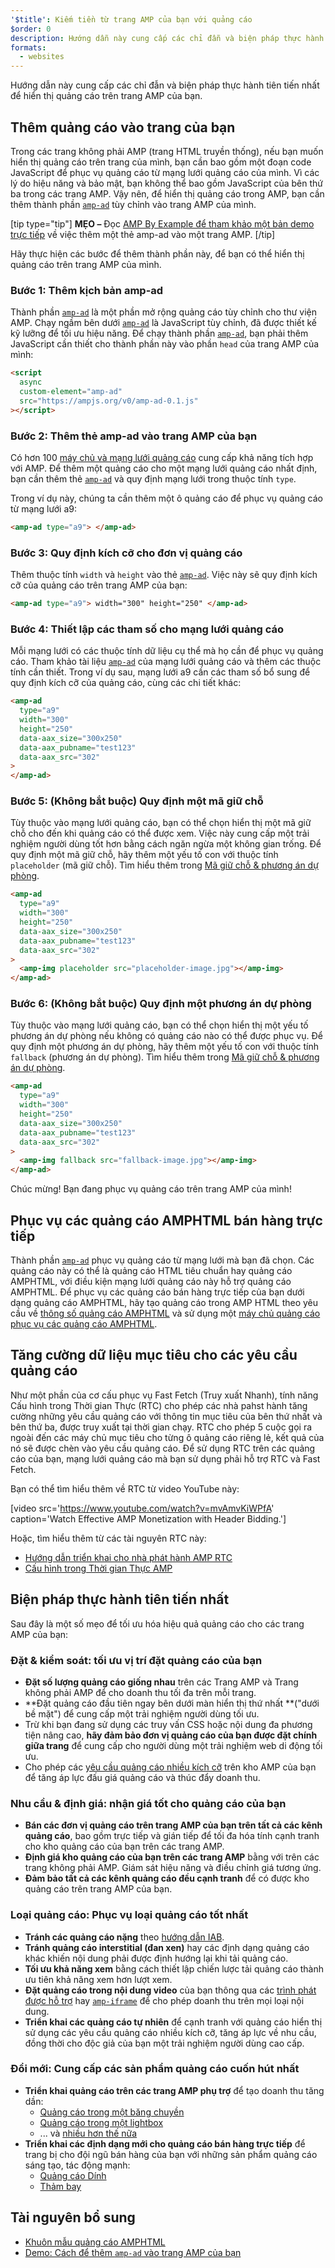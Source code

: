```yaml
---
'$title': Kiếm tiền từ trang AMP của bạn với quảng cáo
$order: 0
description: Hướng dẫn này cung cấp các chỉ đẫn và biện pháp thực hành tiên tiến nhất để hiển thị quảng cáo trên trang AMP của bạn. Vậy nên, để hiển thị quảng cáo trong AMP, bạn cần thêm thành phần amp-ad tùy chỉnh...
formats:
  - websites
---
```


Hướng dẫn này cung cấp các chỉ đẫn và biện pháp thực hành tiên tiến nhất để hiển thị quảng cáo trên trang AMP của bạn.

## Thêm quảng cáo vào trang của bạn

Trong các trang không phải AMP (trang HTML truyền thống), nếu bạn muốn hiển thị quảng cáo trên trang của mình, bạn cần bao gồm một đoạn code JavaScript để phục vụ quảng cáo từ mạng lưới quảng cáo của mình. Vì các lý do hiệu năng và bảo mật, bạn không thể bao gồm JavaScript của bên thứ ba trong các trang AMP. Vậy nên, để hiển thị quảng cáo trong AMP, bạn cần thêm thành phần [`amp-ad`](../../../../documentation/components/reference/amp-ad.md) tùy chỉnh vào trang AMP của mình.

[tip type="tip"] **MẸO –** Đọc [AMP By Example để tham khảo một bản demo trực tiếp](../../../../documentation/components/reference/amp-ad.md) về việc thêm một thẻ amp-ad vào một trang AMP. [/tip]

Hãy thực hiện các bước để thêm thành phần này, để bạn có thể hiển thị quảng cáo trên trang AMP của mình.

### Bước 1: Thêm kịch bản amp-ad

Thành phần [`amp-ad`](../../../../documentation/components/reference/amp-ad.md) là một phần mở rộng quảng cáo tùy chỉnh cho thư viện AMP. Chạy ngầm bên dưới [`amp-ad`](../../../../documentation/components/reference/amp-ad.md) là JavaScript tùy chỉnh, đã được thiết kế kỹ lưỡng để tối ưu hiệu năng. Để chạy thành phần [`amp-ad`](../../../../documentation/components/reference/amp-ad.md), bạn phải thêm JavaScript cần thiết cho thành phần này vào phần `head` của trang AMP của mình:

```html
<script
  async
  custom-element="amp-ad"
  src="https://ampjs.org/v0/amp-ad-0.1.js"
></script>
```

### Bước 2: Thêm thẻ amp-ad vào trang AMP của bạn

Có hơn 100 [máy chủ và mạng lưới quảng cáo](ads_vendors.md) cung cấp khả năng tích hợp với AMP. Để thêm một quảng cáo cho một mạng lưới quảng cáo nhất định, bạn cần thêm thẻ [`amp-ad`](../../../../documentation/components/reference/amp-ad.md) và quy định mạng lưới trong thuộc tính `type`.

Trong ví dụ này, chúng ta cần thêm một ô quảng cáo để phục vụ quảng cáo từ mạng lưới a9:

```html
<amp-ad type="a9"> </amp-ad>
```

### Bước 3: Quy định kích cỡ cho đơn vị quảng cáo

Thêm thuộc tính `width` và `height` vào thẻ [`amp-ad`](../../../../documentation/components/reference/amp-ad.md). Việc này sẽ quy định kích cỡ của quảng cáo trên trang AMP của bạn:

```html
<amp-ad type="a9"> width="300" height="250" </amp-ad>
```

### Bước 4: Thiết lập các tham số cho mạng lưới quảng cáo

Mỗi mạng lưới có các thuộc tính dữ liệu cụ thể mà họ cần để phục vụ quảng cáo. Tham khảo tài liệu [`amp-ad`](../../../../documentation/components/reference/amp-ad.md) của mạng lưới quảng cáo và thêm các thuộc tính cần thiết. Trong ví dụ sau, mạng lưới a9 cần các tham số bổ sung để quy định kích cỡ của quảng cáo, cùng các chi tiết khác:

```html
<amp-ad
  type="a9"
  width="300"
  height="250"
  data-aax_size="300x250"
  data-aax_pubname="test123"
  data-aax_src="302"
>
</amp-ad>
```

### Bước 5: (Không bắt buộc) Quy định một mã giữ chỗ

Tùy thuộc vào mạng lưới quảng cáo, bạn có thể chọn hiển thị một mã giữ chỗ cho đến khi quảng cáo có thể được xem. Việc này cung cấp một trải nghiệm người dùng tốt hơn bằng cách ngăn ngừa một không gian trống. Để quy định một mã giữ chỗ, hãy thêm một yếu tố con với thuộc tính `placeholder` (mã giữ chỗ). Tìm hiểu thêm trong [Mã giữ chỗ & phương án dự phòng](../../../../documentation/guides-and-tutorials/develop/style_and_layout/placeholders.md).

```html
<amp-ad
  type="a9"
  width="300"
  height="250"
  data-aax_size="300x250"
  data-aax_pubname="test123"
  data-aax_src="302"
>
  <amp-img placeholder src="placeholder-image.jpg"></amp-img>
</amp-ad>
```

### Bước 6: (Không bắt buộc) Quy định một phương án dự phòng

Tùy thuộc vào mạng lưới quảng cáo, bạn có thể chọn hiển thị một yếu tố phương án dự phòng nếu không có quảng cáo nào có thể được phục vụ. Để quy định một phương án dự phòng, hãy thêm một yếu tố con với thuộc tính `fallback` (phương án dự phòng). Tìm hiểu thêm trong [Mã giữ chỗ & phương án dự phòng](../../../../documentation/guides-and-tutorials/develop/style_and_layout/placeholders.md).

```html
<amp-ad
  type="a9"
  width="300"
  height="250"
  data-aax_size="300x250"
  data-aax_pubname="test123"
  data-aax_src="302"
>
  <amp-img fallback src="fallback-image.jpg"></amp-img>
</amp-ad>
```

Chúc mừng! Bạn đang phục vụ quảng cáo trên trang AMP của mình!

## Phục vụ các quảng cáo AMPHTML bán hàng trực tiếp

Thành phần [`amp-ad`](../../../../documentation/components/reference/amp-ad.md) phục vụ quảng cáo từ mạng lưới mà bạn đã chọn. Các quảng cáo này có thể là quảng cáo HTML tiêu chuẩn hay quảng cáo AMPHTML, với điều kiện mạng lưới quảng cáo này hỗ trợ quảng cáo AMPHTML. Để phục vụ các quảng cáo bán hàng trực tiếp của bạn dưới dạng quảng cáo AMPHTML, hãy tạo quảng cáo trong AMP HTML theo yêu cầu về [thông số quảng cáo AMPHTML](../../../../documentation/guides-and-tutorials/learn/a4a_spec.md) và sử dụng một [máy chủ quảng cáo phục vụ các quảng cáo AMPHTML](https://github.com/ampproject/amphtml/blob/main/ads/google/a4a/docs/a4a-readme.md#publishers).

## Tăng cường dữ liệu mục tiêu cho các yêu cầu quảng cáo

Như một phần của cơ cấu phục vụ Fast Fetch (Truy xuất Nhanh), tính năng Cấu hình trong Thời gian Thực (RTC) cho phép các nhà pahst hành tăng cường những yêu cầu quảng cáo với thông tin mục tiêu của bên thứ nhất và bên thứ ba, được truy xuất tại thời gian chạy. RTC cho phép 5 cuộc gọi ra ngoài đến các máy chủ mục tiêu cho từng ô quảng cáo riêng lẻ, kết quả của nó sẽ được chèn vào yêu cầu quảng cáo. Để sử dụng RTC trên các quảng cáo của bạn, mạng lưới quảng cáo mà bạn sử dụng phải hỗ trợ RTC và Fast Fetch.

Bạn có thể tìm hiểu thêm về RTC từ video YouTube này:

[video src='https://www.youtube.com/watch?v=mvAmvKiWPfA' caption='Watch Effective AMP Monetization with Header Bidding.']

Hoặc, tìm hiểu thêm từ các tài nguyên RTC này:

- [Hướng dẫn triển khai cho nhà phát hành AMP RTC](https://github.com/ampproject/amphtml/blob/main/extensions/amp-a4a/rtc-publisher-implementation-guide.md)
- [Cấu hình trong Thời gian Thực AMP](https://github.com/ampproject/amphtml/blob/main/extensions/amp-a4a/rtc-documentation.md)

## Biện pháp thực hành tiên tiến nhất

Sau đây là một số mẹo để tối ưu hóa hiệu quả quảng cáo cho các trang AMP của bạn:

### Đặt & kiểm soát: tối ưu vị trí đặt quảng cáo của bạn

- **Đặt số lượng quảng cáo giống nhau** trên các Trang AMP và Trang không phải AMP để cho doanh thu tối đa trên mỗi trang.
- **Đặt quảng cáo đầu tiên ngay bên dưới màn hiển thị thứ nhất **("dưới bề mặt") để cung cấp một trải nghiệm người dùng tối ưu.
- Trừ khi bạn đang sử dụng các truy vấn CSS hoặc nội dung đa phương tiện nâng cao, **hãy đảm bảo đơn vị quảng cáo của bạn được đặt chính giữa trang** để cung cấp cho người dùng một trải nghiệm web di động tối ưu.
- Cho phép các [yêu cầu quảng cáo nhiều kích cỡ](https://github.com/ampproject/amphtml/blob/main/ads/README.md#support-for-multi-size-ad-requests) trên kho AMP của bạn để tăng áp lực đấu giá quảng cáo và thúc đẩy doanh thu.

### Nhu cầu & định giá: nhận giá tốt cho quảng cáo của bạn

- **Bán các đơn vị quảng cáo trên trang AMP của bạn trên tất cả các kênh quảng cáo**, bao gồm trực tiếp và gián tiếp để tối đa hóa tính cạnh tranh cho kho quảng cáo của bạn trên các trang AMP.
- **Định giá kho quảng cáo của bạn trên các trang AMP** bằng với trên các trang không phải AMP. Giám sát hiệu năng và điều chỉnh giá tương ứng.
- **Đảm bảo tất cả các kênh quảng cáo đều cạnh tranh** để có được kho quảng cáo trên trang AMP của bạn.

### Loại quảng cáo: Phục vụ loại quảng cáo tốt nhất

- **Tránh các quảng cáo nặng** theo [hướng dẫn IAB](http://www.iab.com/wp-content/uploads/2015/11/IAB_Display_Mobile_Creative_Guidelines_HTML5_2015.pdf).
- **Tránh quảng cáo interstitial (đan xen)** hay các định dạng quảng cáo khác khiến nội dung phải được định hướng lại khi tải quảng cáo.
- **Tối ưu khả năng xem** bằng cách thiết lập chiến lược tải quảng cáo thành ưu tiên khả năng xem hơn lượt xem.
- **Đặt quảng cáo trong nội dung video** của bạn thông qua các [trình phát được hỗ trợ](../../../../documentation/components/index.html#media) hay [`amp-iframe`](../../../../documentation/components/reference/amp-iframe.md) để cho phép doanh thu trên mọi loại nội dung.
- **Triển khai các quảng cáo tự nhiên** để cạnh tranh với quảng cáo hiển thị sử dụng các yêu cầu quảng cáo nhiều kích cỡ, tăng áp lực về nhu cầu, đồng thời cho độc giả của bạn một trải nghiệm người dùng cao cấp.

### Đổi mới: Cung cấp các sản phẩm quảng cáo cuốn hút nhất

- **Triển khai quảng cáo trên các trang AMP phụ trợ** để tạo doanh thu tăng dần:
  - [Quảng cáo trong một băng chuyền](../../../../documentation/examples/documentation/Carousel_Ad.html)
  - [Quảng cáo trong một lightbox](../../../../documentation/examples/documentation/Lightbox_Ad.html)
  - ... và [nhiều hơn thế nữa](../../../../documentation/examples/index.html)
- **Triển khai các định dạng mới cho quảng cáo bán hàng trực tiếp** để trang bị cho đội ngũ bán hàng của bạn với những sản phẩm quảng cáo sáng tạo, tác động mạnh:
  - [Quảng cáo Dính](../../../../documentation/examples/documentation/amp-sticky-ad.html)
  - [Thảm bay](../../../../documentation/examples/documentation/amp-fx-flying-carpet.html)

## Tài nguyên bổ sung

- [Khuôn mẫu quảng cáo AMPHTML](../../../../documentation/examples/index.html)
- [Demo: Cách để thêm `amp-ad` vào trang AMP của bạn](../../../../documentation/components/reference/amp-ad.md)
